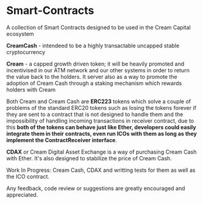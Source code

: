 # Smart-Contracts

A collection of Smart Contracts designed to be used in the Cream Capital ecosystem

**CreamCash** - intendeed to be a highly transactable uncapped stable cryptocurrency 

**Cream** - a capped growth driven token; it will be heavily promoted and incentivised in our ATM network and our other systems in order to return the value back to the holders. It server also as a way to promote the adoption of Cream Cash through a staking mechanism which rewards holders with Cream

Both Cream and Cream Cash are **ERC223** tokens which solve a couple of problems of the standard ERC20 tokens such as losing the tokens forever if they are sent to a contract that is not designed to handle them and the impossibility of handling incoming transactions in receiver contract, due to this **both of the tokens can behave just like Ether, developers could easily integrate them in their contracts, even run ICOs with them as long as they implement the ContractReceiver interface**. 

**CDAX** or Cream Digital Asset Exchange is a way of purchasing Cream Cash with Ether. It's also designed to stabilize the price of Cream Cash.
 
Work In Progress: Cream Cash, CDAX and writting tests for them as well as the ICO contract. 

Any feedback, code review or suggestions are greatly encouraged and appreciated. 